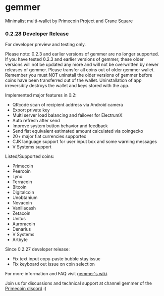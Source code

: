 # gemmer
Minimalist multi-wallet by Primecoin Project and Crane Square

### 0.2.28 Developer Release

For developer preview and testing only.

Please note: 0.2.3 and earlier versions of gemmer are no longer supported.
If you have tested 0.2.3 and earlier versions of gemmer, these older
versions will not be updated any more and will not be overwritten by newer
releases of gemmer. Please transfer all coins out of older gemmer wallet.
Remember you must NOT uninstall the older versions of gemmer before coins
have been transferred out of the wallet. Uninstallation of app irreversibly
destroys the wallet and keys stored with the app.

Implemented major features in 0.2:

* QRcode scan of recipient address via Android camera
* Export private key
* Multi server load balancing and failover for ElectrumX
* Auto refresh after send
* Improve system button behavior and feedback
* Send fiat equivalent estimated amount calculated via coingecko
* 20+ major fiat currencies supported
* CJK language support for user input box and some warning messages
* V Systems support

Listed/Supported coins:

* Primecoin
* Peercoin
* Lynx
* Terracoin
* Bitcoin
* Digitalcoin
* Unobtanium
* Novacoin
* Vanillacash
* Zetacoin
* Unitus
* Auroracoin
* Denarius
* V Systems
* Artbyte

Since 0.2.27 developer release:

* Fix text input copy-paste bubble stay issue
* Fix keyboard out issue on coin selection

For more information and FAQ visit [gemmer's wiki](https://github.com/primecoin/gemmer/wiki).

Join us for discussions and technical support at channel gemmer of the [Primecoin discord](https://discord.gg/g9mctgx) :)
